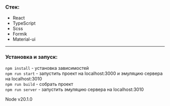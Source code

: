 ### Стек:

- React
- TypeScript
- Scss
- Formik
- Material-ui

___

### Установка и запуск:

```npm install``` - установка зависимостей <br>
```npm run start``` - запустить проект на localhost:3000 и эмуляцию сервера на localhost:3010<br>
```npm run build``` - собрать проект <br>
```npm run server``` - запустить эмуляцию сервера на localhost:3010

Node v20.1.0
